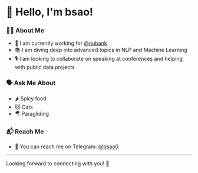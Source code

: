 # 👋 Hello, I'm bsao!

### 👨‍💻 About Me
- 🏢 I am currently working for [@nubank](https://github.com/nubank)
- 📚 I am diving deep into advanced topics in NLP and Machine Learning
- 🎙️ I am looking to collaborate on speaking at conferences and helping with public data projects

### 🗣️ Ask Me About
- 🌶️ Spicy food
- 🐱 Cats
- 🪂 Paragliding

### 📬 Reach Me
- 📲 You can reach me on Telegram: [@bsao0](https://t.me/bsao0)

---

Looking forward to connecting with you! 🚀
